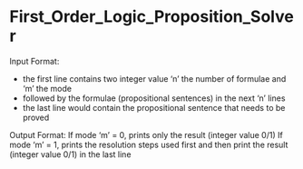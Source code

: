 # First_Order_Logic_Proposition_Solver

Input Format:
-  the first line contains two integer value ‘n’  the number of formulae and ‘m’ the mode
-  followed by the formulae (propositional sentences) in the next ‘n’ lines
- the last line would contain the propositional sentence that needs to be proved

Output Format:
If mode ‘m’ = 0, prints only the result (integer value 0/1)
If mode ‘m’ = 1, prints the resolution steps used first and then print the result (integer value 0/1) in the last line
